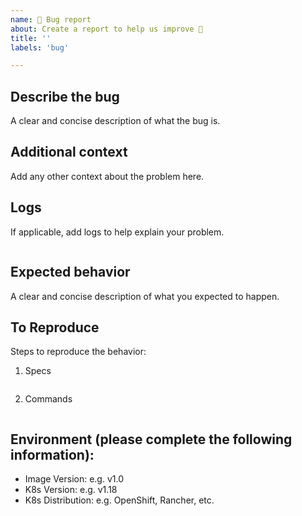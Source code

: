```yaml
---
name: 🐛 Bug report
about: Create a report to help us improve 🎉
title: ''
labels: 'bug'

---
```


## Describe the bug

A clear and concise description of what the bug is.

## Additional context

Add any other context about the problem here.

## Logs

If applicable, add logs to help explain your problem.
```console

```

## Expected behavior

A clear and concise description of what you expected to happen.

## To Reproduce

Steps to reproduce the behavior:
1. Specs
```yaml

```
2. Commands
```bash

```

## Environment (please complete the following information):

- Image Version: e.g. v1.0
- K8s Version: e.g. v1.18
- K8s Distribution: e.g. OpenShift, Rancher, etc.
